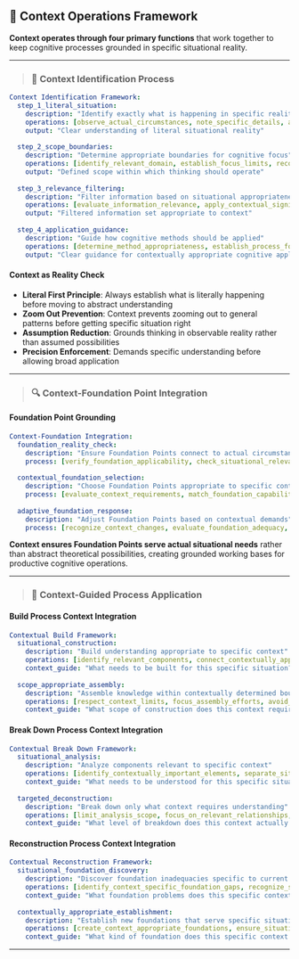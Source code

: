 ## 🧠 Context Operations Framework

**Context operates through four primary functions** that work together to keep cognitive processes grounded in specific situational reality.

---

> ### 📍 **Context Identification Process**

```yaml
Context Identification Framework:
  step_1_literal_situation:
    description: "Identify exactly what is happening in specific reality"
    operations: [observe_actual_circumstances, note_specific_details, avoid_assumptions, capture_concrete_facts]
    output: "Clear understanding of literal situational reality"
    
  step_2_scope_boundaries:
    description: "Determine appropriate boundaries for cognitive focus"
    operations: [identify_relevant_domain, establish_focus_limits, recognize_what_matters, exclude_irrelevant_information]
    output: "Defined scope within which thinking should operate"
    
  step_3_relevance_filtering:
    description: "Filter information based on situational appropriateness"
    operations: [evaluate_information_relevance, apply_contextual_significance, prioritize_applicable_data, discard_irrelevant_content]
    output: "Filtered information set appropriate to context"
    
  step_4_application_guidance:
    description: "Guide how cognitive methods should be applied"
    operations: [determine_method_appropriateness, establish_process_focus, guide_foundation_selection, direct_cognitive_energy]
    output: "Clear guidance for contextually appropriate cognitive application"
```

#### **Context as Reality Check**
- **Literal First Principle**: Always establish what is literally happening before moving to abstract understanding
- **Zoom Out Prevention**: Context prevents zooming out to general patterns before getting specific situation right
- **Assumption Reduction**: Grounds thinking in observable reality rather than assumed possibilities
- **Precision Enforcement**: Demands specific understanding before allowing broad application

---

> ### 🔍 **Context-Foundation Point Integration**

#### **Foundation Point Grounding**
```yaml
Context-Foundation Integration:
  foundation_reality_check:
    description: "Ensure Foundation Points connect to actual circumstances"
    process: [verify_foundation_applicability, check_situational_relevance, confirm_practical_utility, update_if_needed]
    
  contextual_foundation_selection:
    description: "Choose Foundation Points appropriate to specific context"
    process: [evaluate_context_requirements, match_foundation_capabilities, ensure_situational_fit, avoid_overreach]
    
  adaptive_foundation_response:
    description: "Adjust Foundation Points based on contextual demands"
    process: [recognize_context_changes, evaluate_foundation_adequacy, adapt_working_base, maintain_stability]
```

**Context ensures Foundation Points serve actual situational needs** rather than abstract theoretical possibilities, creating grounded working bases for productive cognitive operations.

---

> ### 🔨 **Context-Guided Process Application**

#### **Build Process Context Integration**
```yaml
Contextual Build Framework:
  situational_construction:
    description: "Build understanding appropriate to specific context"
    operations: [identify_relevant_components, connect_contextually_appropriate_concepts, create_situationally_useful_frameworks]
    context_guide: "What needs to be built for this specific situation?"
    
  scope_appropriate_assembly:
    description: "Assemble knowledge within contextually determined boundaries"
    operations: [respect_context_limits, focus_assembly_efforts, avoid_irrelevant_construction]
    context_guide: "What scope of construction does this context require?"
```

#### **Break Down Process Context Integration**
```yaml
Contextual Break Down Framework:
  situational_analysis:
    description: "Analyze components relevant to specific context"
    operations: [identify_contextually_important_elements, separate_situationally_relevant_pieces, focus_deconstruction_efforts]
    context_guide: "What needs to be understood for this specific situation?"
    
  targeted_deconstruction:
    description: "Break down only what context requires understanding"
    operations: [limit_analysis_scope, focus_on_relevant_relationships, avoid_unnecessary_deconstruction]
    context_guide: "What level of breakdown does this context actually need?"
```

#### **Reconstruction Process Context Integration**
```yaml
Contextual Reconstruction Framework:
  situational_foundation_discovery:
    description: "Discover foundation inadequacies specific to current context"
    operations: [identify_context_specific_foundation_gaps, recognize_situational_foundation_failures]
    context_guide: "What foundation problems does this specific context reveal?"
    
  contextually_appropriate_establishment:
    description: "Establish new foundations that serve specific situational needs"
    operations: [create_context_appropriate_foundations, ensure_situational_utility, verify_contextual_adequacy]
    context_guide: "What kind of foundation does this specific context actually require?"
```

---

